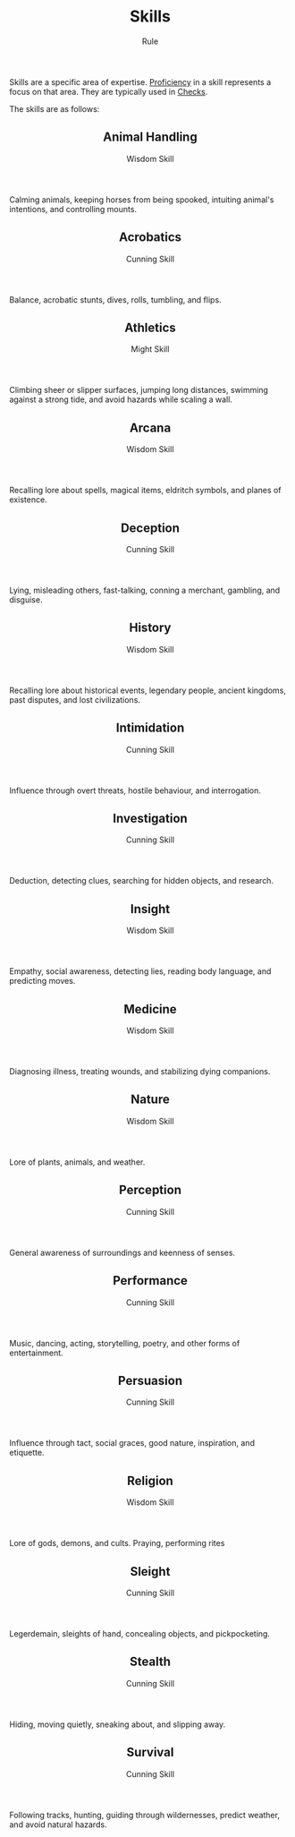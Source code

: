 <header>

# Skills

<p class="subheading">Rule</p>

</header>

Skills are a specific area of expertise. [Proficiency](pages/rules/proficiency.md) in a skill represents a focus on that area. They are typically used in [Checks](pages/rules/rolling/checks.md).

The skills are as follows:

<section class="small summaries">

<section class="summary">

<header>

## Animal Handling

Wisdom Skill

</header>

Calming animals, keeping horses from being spooked, intuiting animal's intentions, and controlling mounts.

</section>

<section class="summary">

<header>

## Acrobatics

Cunning Skill

</header>

Balance, acrobatic stunts, dives, rolls, tumbling, and flips.

</section>

<section class="summary">

<header>

##  Athletics

Might Skill

</header>

Climbing sheer or slipper surfaces, jumping long distances, swimming against a strong tide, and avoid hazards while scaling a wall.

</section>

<section class="summary">

<header>

## Arcana

Wisdom Skill

</header>

Recalling lore about spells, magical items, eldritch symbols, and planes of existence.

</section>

<section class="summary">

<header>

## Deception

Cunning Skill

</header>

Lying, misleading others, fast-talking, conning a merchant, gambling, and disguise.

</section>

<section class="summary">

<header>

## History

Wisdom Skill

</header>

Recalling lore about historical events, legendary people, ancient kingdoms, past disputes, and lost civilizations.

</section>

<section class="summary">

<header>

## Intimidation

Cunning Skill

</header>

Influence through overt threats, hostile behaviour, and interrogation.

</section>

<section class="summary">

<header>

## Investigation

Cunning Skill

</header>

Deduction, detecting clues, searching for hidden objects, and research.

</section>

<section class="summary">

<header>

## Insight

Wisdom Skill

</header>

Empathy, social awareness, detecting lies, reading body language, and predicting moves.

</section>

<section class="summary">

<header>

## Medicine

Wisdom Skill

</header>

Diagnosing illness, treating wounds, and stabilizing dying companions.

</section>

<section class="summary">

<header>

## Nature

Wisdom Skill

</header>

Lore of plants, animals, and weather.

</section>

<section class="summary">

<header>

## Perception

Cunning Skill

</header>

General awareness of surroundings and keenness of senses.

</section>

<section class="summary">

<header>

## Performance

Cunning Skill

</header>

Music, dancing, acting, storytelling, poetry, and other forms of entertainment.

</section>

<section class="summary">

<header>

## Persuasion

Cunning Skill

</header>

Influence through tact, social graces, good nature, inspiration, and etiquette.

</section>

<section class="summary">

<header>

## Religion

Wisdom Skill

</header>

Lore of gods, demons, and cults. Praying, performing rites

</section>

<section class="summary">

<header>

## Sleight

Cunning Skill

</header>

Legerdemain, sleights of hand, concealing objects, and pickpocketing.

</section>

<section class="summary">

<header>

## Stealth

Cunning Skill

</header>

Hiding, moving quietly, sneaking about, and slipping away.

</section>

<section class="summary">

<header>

## Survival

Cunning Skill

</header>

Following tracks, hunting, guiding through wildernesses, predict weather, and avoid natural hazards.

</section>
</section>
